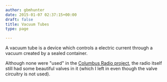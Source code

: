 ```yaml
---
author: gbmhunter
date: 2015-01-07 02:37:15+00:00
draft: false
title: Vacuum Tubes
type: page

---
```


A vacuum tube is a device which controls a electric current through a vacuum created by a sealed container.

Although none were "used" in the [Columbus Radio project](http://blog.mbedded.ninja/electronics/projects/columbus-radio), the radio itself still had some beautiful valves in it (which I left in even though the valve circuitry is not used).
